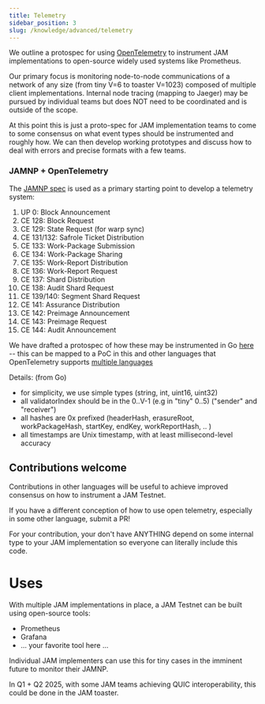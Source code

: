 ```yaml
---
title: Telemetry
sidebar_position: 3
slug: /knowledge/advanced/telemetry
---
```


We outline a protospec for using
[OpenTelemetry](https://opentelemetry.io/docs/languages/) to
instrument JAM implementations to open-source widely used systems like
Prometheus.  

Our primary focus is monitoring node-to-node communications of a
network of any size (from tiny V=6 to toaster V=1023) composed of
multiple client implementations.  Internal node tracing (mapping to
Jaeger) may be pursued by individual teams but does NOT need to be
coordinated and is outside of the scope.

At this point this is just a proto-spec for JAM implementation teams
to come to some consensus on what event types should be instrumented
and roughly how.  We can then develop working prototypes and discuss
how to deal with errors and precise formats with a few teams.  


### JAMNP + OpenTelemetry

The [JAMNP spec](/knowledge/simple-networking/spec.md) is used as a primary starting point to develop a telemetry system:

1. UP 0: Block Announcement
2. CE 128: Block Request
3. CE 129: State Request (for warp sync)
4. CE 131/132: Safrole Ticket Distribution
5. CE 133: Work-Package Submission
6. CE 134: Work-Package Sharing
7. CE 135: Work-Report Distribution
8. CE 136: Work-Report Request
9. CE 137: Shard Distribution
10. CE 138: Audit Shard Request
11. CE 139/140: Segment Shard Request
12. CE 141: Assurance Distribution
13. CE 142: Preimage Announcement
14. CE 143: Preimage Request
15. CE 144: Audit Announcement

We have drafted a protospec of how these may be instrumented in Go [here](https://github.com/jam-duna/jamtestnet/blob/main/telemetry/go/otel.go) -- this can be mapped to a PoC in this and other languages that OpenTelemetry supports [multiple languages](https://opentelemetry.io/docs/languages/)

Details: (from Go)
* for simplicity, we use simple types (string, int, uint16, uint32)
* all validatorIndex should be in the 0..V-1 (e.g in "tiny" 0..5) ("sender" and "receiver")
* all hashes are 0x prefixed (headerHash, erasureRoot, workPackageHash, startKey, endKey, workReportHash, .. )
* all timestamps are Unix timestamp, with at least millisecond-level accuracy

## Contributions welcome

Contributions in other languages will be useful to achieve improved consensus on how to instrument a JAM Testnet.

If you have a different conception of how to use open telemetry, especially in some other language, submit a PR!

For your contribution, your don't have ANYTHING depend on some internal type to your JAM implementation so
everyone can literally include this code.


# Uses

With multiple JAM implementations in place, a JAM Testnet can be built using open-source tools:
* Prometheus
* Grafana
* ... your favorite tool here ...

Individual JAM implementers can use this for tiny cases in the imminent future to monitor their JAMNP.

In Q1 + Q2 2025, with some JAM teams achieving QUIC interoperability, this could be done in the JAM toaster.
